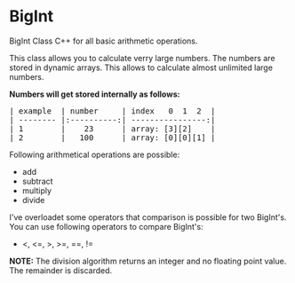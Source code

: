 # BigInt

BigInt Class C++ for all basic arithmetic operations.

This class allows you to calculate verry large numbers.
The numbers are stored in dynamic arrays. This allows to calculate almost unlimited large numbers. 


**Numbers will get stored internally as follows:** 
<pre>
| example  | number     | index   0  1  2  |
| -------- |:----------:| ----------------:|
| 1        |    23      | array: [3][2]    |
| 2        |   100      | array: [0][0][1] |
</pre>

Following arithmetical operations are possible: 
* add
* subtract
* multiply
* divide

I've overloadet some operators that comparison is possible for two BigInt's. 
You can use following operators to compare BigInt's: 
* <, <=, \>, >=, ==, !=

**NOTE:**
The division algorithm returns an integer and no floating point value. The remainder is discarded.
